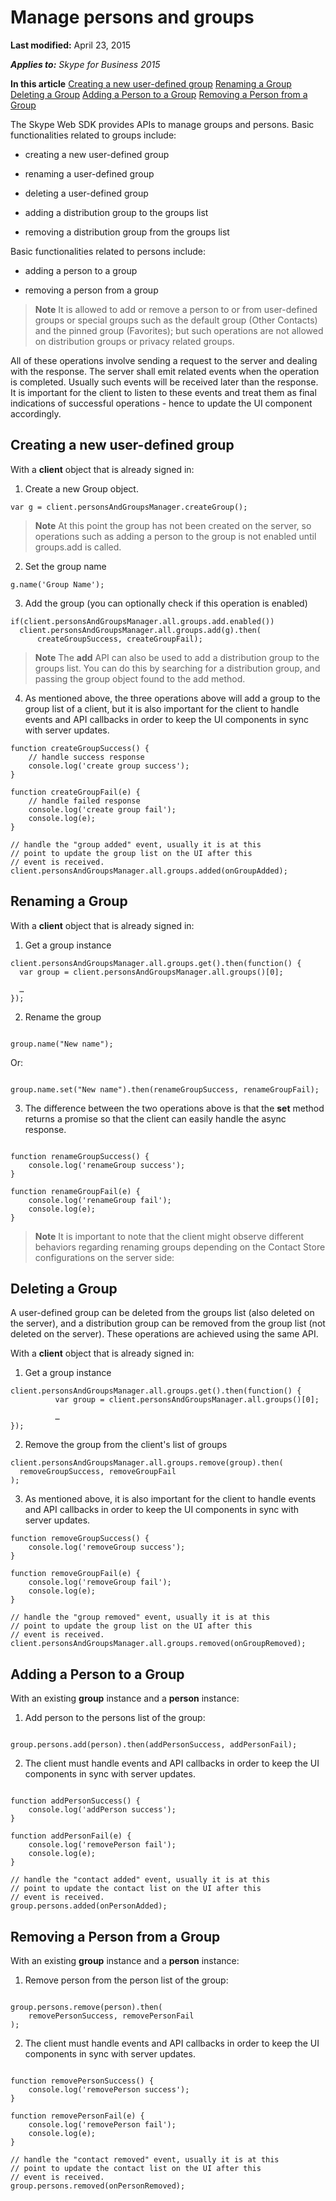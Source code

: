 
# Manage persons and groups

 **Last modified:** April 23, 2015

 _**Applies to:** Skype for Business 2015_

 **In this article**
[Creating a new user-defined group](#sectionSection1)
[Renaming a Group](#sectionSection2)
[Deleting a Group](#sectionSection3)
[Adding a Person to a Group](#sectionSection4)
[Removing a Person from a Group](#sectionSection5)


The Skype Web SDK provides APIs to manage groups and persons. Basic functionalities related to groups include:

- creating a new user-defined group
    
- renaming a user-defined group
    
- deleting a user-defined group
    
- adding a distribution group to the groups list
    
- removing a distribution group from the groups list
    
Basic functionalities related to persons include:

- adding a person to a group
    
- removing a person from a group
    

>**Note**  It is allowed to add or remove a person to or from user-defined groups or special groups such as the default group (Other Contacts) and the pinned group (Favorites); but such operations are not allowed on distribution groups or privacy related groups.

All of these operations involve sending a request to the server and dealing with the response. The server shall emit related events when the operation is completed. Usually such events will be received later than the response. It is important for the client to listen to these events and treat them as final indications of successful operations - hence to update the UI component accordingly.

## Creating a new user-defined group
<a name="sectionSection1"> </a>

With a  **client** object that is already signed in:


1. Create a new Group object. 
    
  ```
  var g = client.personsAndGroupsManager.createGroup();
  ```


>**Note**  At this point the group has not been created on the server, so operations such as adding a person to the group is not enabled until groups.add is called.

2. Set the group name
    
  ```
  g.name('Group Name');
  ```

3. Add the group (you can optionally check if this operation is enabled)
    
  ```
if(client.personsAndGroupsManager.all.groups.add.enabled())
	client.personsAndGroupsManager.all.groups.add(g).then(
		createGroupSuccess, createGroupFail);

  ```


>**Note**   The **add** API can also be used to add a distribution group to the groups list. You can do this by searching for a distribution group, and passing the group object found to the add method.

4. As mentioned above, the three operations above will add a group to the group list of a client, but it is also important for the client to handle events and API callbacks in order to keep the UI components in sync with server updates.
    
```
function createGroupSuccess() {
	// handle success response
	console.log('create group success');
}

function createGroupFail(e) {
	// handle failed response
	console.log('create group fail');
	console.log(e);
}

// handle the "group added" event, usually it is at this
// point to update the group list on the UI after this
// event is received.
client.personsAndGroupsManager.all.groups.added(onGroupAdded);

  ```


## Renaming a Group
<a name="sectionSection2"> </a>

With a  **client** object that is already signed in:


1. Get a group instance
    
  ```
  client.personsAndGroupsManager.all.groups.get().then(function() {
	var group = client.personsAndGroupsManager.all.groups()[0];
	
	…
});

  ```

2. Rename the group
    
```
  
group.name("New name");

  ```


Or:
    


  ```
  
group.name.set("New name").then(renameGroupSuccess, renameGroupFail);

  ```

3. The difference between the two operations above is that the  **set** method returns a promise so that the client can easily handle the async response.
    
```
  
function renameGroupSuccess() {
	console.log('renameGroup success');
}

function renameGroupFail(e) {
	console.log('renameGroup fail');
	console.log(e);
}

  ```


>**Note**  It is important to note that the client might observe different behaviors regarding renaming groups depending on the Contact Store configurations on the server side:


## Deleting a Group
<a name="sectionSection3"> </a>

A user-defined group can be deleted from the groups list (also deleted on the server), and a distribution group can be removed from the group list (not deleted on the server). These operations are achieved using the same API.

With a  **client** object that is already signed in:


1. Get a group instance
    
  ```
client.personsAndGroupsManager.all.groups.get().then(function() {
			var group = client.personsAndGroupsManager.all.groups()[0];

			…
});

  ```

2. Remove the group from the client's list of groups
    
  ```
client.personsAndGroupsManager.all.groups.remove(group).then(
	removeGroupSuccess, removeGroupFail
);

  ```

3. As mentioned above, it is also important for the client to handle events and API callbacks in order to keep the UI components in sync with server updates.
    
```
function removeGroupSuccess() {
	console.log('removeGroup success');
}

function removeGroupFail(e) {
	console.log('removeGroup fail');
	console.log(e);
}

// handle the "group removed" event, usually it is at this
// point to update the group list on the UI after this
// event is received.
client.personsAndGroupsManager.all.groups.removed(onGroupRemoved);

  ```


## Adding a Person to a Group
<a name="sectionSection4"> </a>

With an existing  **group** instance and a **person** instance:


1. Add person to the persons list of the group:
    
```
  
group.persons.add(person).then(addPersonSuccess, addPersonFail);

  ```

2. The client must handle events and API callbacks in order to keep the UI components in sync with server updates.
    
```
  
function addPersonSuccess() {
	console.log('addPerson success');
}

function addPersonFail(e) {
	console.log('removePerson fail');
	console.log(e);
}

// handle the "contact added" event, usually it is at this
// point to update the contact list on the UI after this
// event is received.
group.persons.added(onPersonAdded);

```


## Removing a Person from a Group
<a name="sectionSection5"> </a>

With an existing  **group** instance and a **person** instance:


1. Remove person from the person list of the group:
    
```
  
group.persons.remove(person).then(
	removePersonSuccess, removePersonFail
);

  ```

2. The client must handle events and API callbacks in order to keep the UI components in sync with server updates.
    
```
  
function removePersonSuccess() {
	console.log('removePerson success');
}

function removePersonFail(e) {
	console.log('removePerson fail');
	console.log(e);
}

// handle the "contact removed" event, usually it is at this
// point to update the contact list on the UI after this
// event is received.
group.persons.removed(onPersonRemoved);

  ```

